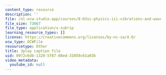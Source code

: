 ```yaml
---
content_type: resource
description: ''
file: /ol-ocw-studio-app/courses/8-03sc-physics-iii-vibrations-and-waves-fall-2016/0972c6db13205f8788ed31050c61a03b_J1uHGy1tRmM.vtt
file_size: 73667
file_type: application/x-subrip
learning_resource_types: []
license: https://creativecommons.org/licenses/by-nc-sa/4.0/
ocw_type: OCWFile
resourcetype: Other
title: 3play caption file
uid: 0972c6db-1320-5f87-88ed-31050c61a03b
video_metadata:
  youtube_id: null
---
```

